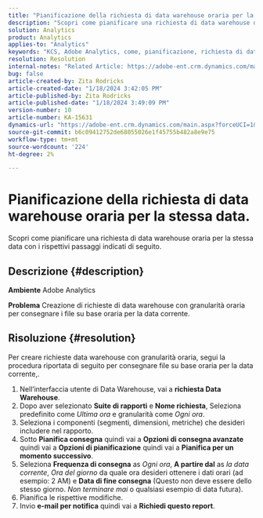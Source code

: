 ```yaml
---
title: "Pianificazione della richiesta di data warehouse oraria per la stessa data."
description: "Scopri come pianificare una richiesta di data warehouse oraria per la stessa data."
solution: Analytics
product: Analytics
applies-to: "Analytics"
keywords: "KCS, Adobe Analytics, come, pianificazione, richiesta di data warehouse oraria, stessa data"
resolution: Resolution
internal-notes: "Related Article: https://adobe-ent.crm.dynamics.com/main.aspx?appid=c8f3a4cd-a068-e911-a957-000d3a34e00b&pagetype=entityrecord&etn=knowledgearticle&id=b5d08a45-cea0-ea11-a812-000d3a303484"
bug: false
article-created-by: Zita Rodricks
article-created-date: "1/18/2024 3:42:05 PM"
article-published-by: Zita Rodricks
article-published-date: "1/18/2024 3:49:09 PM"
version-number: 10
article-number: KA-15631
dynamics-url: "https://adobe-ent.crm.dynamics.com/main.aspx?forceUCI=1&pagetype=entityrecord&etn=knowledgearticle&id=38e3cf20-18b6-ee11-a569-6045bd0065f9"
source-git-commit: b6c09412752de68055026e1f45755b482a8e9e75
workflow-type: tm+mt
source-wordcount: '224'
ht-degree: 2%

---
```


# Pianificazione della richiesta di data warehouse oraria per la stessa data.


Scopri come pianificare una richiesta di data warehouse oraria per la stessa data con i rispettivi passaggi indicati di seguito.

## Descrizione {#description}


<b>Ambiente</b>
Adobe Analytics

<b>Problema</b>
Creazione di richieste di data warehouse con granularità oraria per consegnare i file su base oraria per la data corrente.


## Risoluzione {#resolution}


Per creare richieste data warehouse con granularità oraria, segui la procedura riportata di seguito per consegnare file su base oraria per la data corrente,.

1. Nell’interfaccia utente di Data Warehouse, vai a <b>richiesta Data Warehouse</b>.
2. Dopo aver selezionato <b>Suite di rapporti</b> e <b>Nome richiesta</b>, Seleziona predefinito come *Ultima ora* e granularità come *Ogni ora*.
3. Seleziona i componenti (segmenti, dimensioni, metriche) che desideri includere nel rapporto.
4. Sotto <b>Pianifica consegna</b> quindi vai a <b>Opzioni di consegna avanzate</b> quindi vai a <b>Opzioni di pianificazione</b> quindi vai a <b>Pianifica per un momento successivo</b>.
5. Seleziona <b>Frequenza di consegna</b> as *Ogni ora*, <b>A partire dal</b> as *la data corrente*, *Ora del giorno* da quale ora desideri ottenere i dati orari (ad esempio: 2 AM) e <b>Data di fine consegna</b> (Questo non deve essere dello stesso giorno. *Non terminare mai* o qualsiasi esempio di data futura).
6. Pianifica le rispettive modifiche.
7. Invio <b>e-mail per notifica</b> quindi vai a <b>Richiedi questo report</b>.

